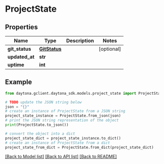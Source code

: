 # ProjectState


## Properties

Name | Type | Description | Notes
------------ | ------------- | ------------- | -------------
**git_status** | [**GitStatus**](GitStatus.md) |  | [optional] 
**updated_at** | **str** |  | 
**uptime** | **int** |  | 

## Example

```python
from daytona.gclient.daytona_sdk.models.project_state import ProjectState

# TODO update the JSON string below
json = "{}"
# create an instance of ProjectState from a JSON string
project_state_instance = ProjectState.from_json(json)
# print the JSON string representation of the object
print(ProjectState.to_json())

# convert the object into a dict
project_state_dict = project_state_instance.to_dict()
# create an instance of ProjectState from a dict
project_state_from_dict = ProjectState.from_dict(project_state_dict)
```
[[Back to Model list]](../README.md#documentation-for-models) [[Back to API list]](../README.md#documentation-for-api-endpoints) [[Back to README]](../README.md)


